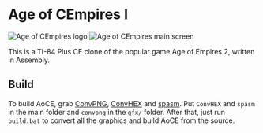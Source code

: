 # Age of CEmpires I
![Age of CEmpires logo](https://i.imgur.com/655vywO.png)
![Age of CEmpires main screen](https://i.imgur.com/1Pe3326.png)

This is a TI-84 Plus CE clone of the popular game Age of Empires 2, written in Assembly.

## Build
To build AoCE, grab [ConvPNG](https://github.com/mateoconlechuga/convpng/releases), [ConvHEX](https://github.com/mateoconlechuga/convhex/releases) and [spasm](https://github.com/alberthdev/spasm-ng/releases). Put `ConvHEX` and `spasm` in the main folder and `convpng` in the `gfx/` folder. After that, just run `build.bat` to convert all the graphics and build AoCE from the source.
